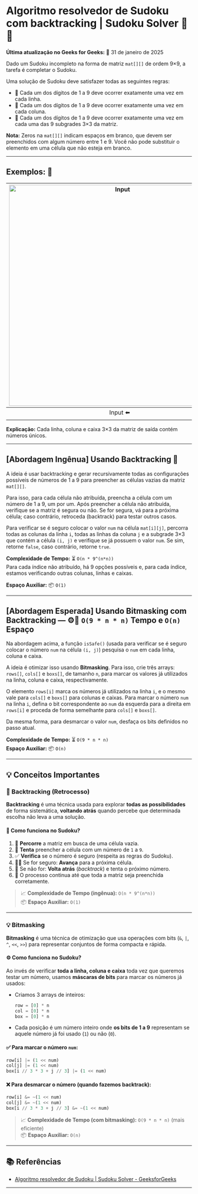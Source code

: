 # Algoritmo resolvedor de Sudoku com backtracking | Sudoku Solver 🧩✨

**Última atualização no Geeks for Geeks:** 📅 31 de janeiro de 2025

Dado um Sudoku incompleto na forma de matriz `mat[][]` de ordem 9×9, a tarefa é completar o Sudoku.

Uma solução de Sudoku deve satisfazer todas as seguintes regras:

- 🔢 Cada um dos dígitos de 1 a 9 deve ocorrer exatamente uma vez em cada linha.
- 🔢 Cada um dos dígitos de 1 a 9 deve ocorrer exatamente uma vez em cada coluna.
- 🔲 Cada um dos dígitos de 1 a 9 deve ocorrer exatamente uma vez em cada uma das 9 subgrades 3×3 da matriz.

**Nota:** Zeros na `mat[][]` indicam espaços em branco, que devem ser preenchidos com algum número entre 1 e 9. Você não pode substituir o elemento em uma célula que não esteja em branco.

---

## Exemplos: 📝

| <img src="https://joaopauloaramuni.github.io/python-imgs/Sudoku_Solver/imgs/Suduko-example-question.png" alt="Input" width="600"/> | <img src="https://joaopauloaramuni.github.io/python-imgs/Sudoku_Solver/imgs/Suduko-example-answer.png" alt="Output" width="600"/> |
|:--------:|:--------:|
| Input ⬅️ | Output ➡️ | 

**Explicação:** Cada linha, coluna e caixa 3×3 da matriz de saída contém números únicos.

---

## [Abordagem Ingênua] Usando Backtracking 🔁

A ideia é usar backtracking e gerar recursivamente todas as configurações possíveis de números de 1 a 9 para preencher as células vazias da matriz `mat[][]`.

Para isso, para cada célula não atribuída, preencha a célula com um número de 1 a 9, um por um. Após preencher a célula não atribuída, verifique se a matriz é segura ou não. Se for segura, vá para a próxima célula; caso contrário, retroceda (backtrack) para testar outros casos.

Para verificar se é seguro colocar o valor `num` na célula `mat[i][j]`, percorra todas as colunas da linha `i`, todas as linhas da coluna `j` e a subgrade 3×3 que contém a célula `(i, j)` e verifique se já possuem o valor `num`. Se sim, retorne `false`, caso contrário, retorne `true`.

**Complexidade de Tempo:** ⏳ `O(n * 9^(n*n))`  
Para cada índice não atribuído, há 9 opções possíveis e, para cada índice, estamos verificando outras colunas, linhas e caixas.

**Espaço Auxiliar:** 📦 `O(1)`

---

## [Abordagem Esperada] Usando Bitmasking com Backtracking — ⚙️🔁 `O(9 * n * n)` Tempo e `O(n)` Espaço

Na abordagem acima, a função `isSafe()` (usada para verificar se é seguro colocar o número `num` na célula `(i, j)`) pesquisa o `num` em cada linha, coluna e caixa.

A ideia é otimizar isso usando **Bitmasking**. Para isso, crie três arrays: `rows[]`, `cols[]` e `boxs[]`, de tamanho `n`, para marcar os valores já utilizados na linha, coluna e caixa, respectivamente.

O elemento `rows[i]` marca os números já utilizados na linha `i`, e o mesmo vale para `cols[]` e `boxs[]` para colunas e caixas. Para marcar o número `num` na linha `i`, defina o bit correspondente ao `num` da esquerda para a direita em `rows[i]` e proceda de forma semelhante para `cols[]` e `boxs[]`.

Da mesma forma, para desmarcar o valor `num`, desfaça os bits definidos no passo atual.

**Complexidade de Tempo:** ⏳ `O(9 * n * n)`  
**Espaço Auxiliar:** 📦 `O(n)`

---

## 💡 Conceitos Importantes

### 🔁 Backtracking (Retrocesso)

**Backtracking** é uma técnica usada para explorar **todas as possibilidades** de forma sistemática, **voltando atrás** quando percebe que determinada escolha não leva a uma solução.

#### 🧠 Como funciona no Sudoku?

1. 🔎 **Percorre** a matriz em busca de uma célula vazia.  
2. 🔢 **Tenta** preencher a célula com um número de `1` a `9`.  
3. ✅ **Verifica** se o número é seguro (respeita as regras do Sudoku).  
4. 🚶‍♂️ Se for seguro: **Avança** para a próxima célula.  
5. 🔄 Se não for: **Volta atrás** (*backtrack*) e tenta o próximo número.  
6. 🔄 O processo continua até que toda a matriz seja preenchida corretamente.

> 📈 **Complexidade de Tempo (ingênua):** `O(n * 9^(n*n))`  
> 📦 **Espaço Auxiliar:** `O(1)`

---

### 💡 Bitmasking

**Bitmasking** é uma técnica de otimização que usa operações com bits (`&`, `|`, `^`, `<<`, `>>`) para representar conjuntos de forma compacta e rápida.

#### ⚙️ Como funciona no Sudoku?

Ao invés de verificar **toda a linha, coluna e caixa** toda vez que queremos testar um número, usamos **máscaras de bits** para marcar os números já usados:

- Criamos 3 arrays de inteiros:
  ```python
  row = [0] * n
  col = [0] * n
  box = [0] * n
  ```

- Cada posição é um número inteiro onde **os bits de 1 a 9** representam se aquele número já foi usado (`1`) ou não (`0`).

#### ✅ Para marcar o número `num`:

```python
row[i] |= (1 << num)
col[j] |= (1 << num)
box[i // 3 * 3 + j // 3] |= (1 << num)
```

#### ❌ Para desmarcar o número (quando fazemos backtrack):

```python
row[i] &= ~(1 << num)
col[j] &= ~(1 << num)
box[i // 3 * 3 + j // 3] &= ~(1 << num)
```

> 📈 **Complexidade de Tempo (com bitmasking):** `O(9 * n * n)` (mais eficiente)  
> 📦 **Espaço Auxiliar:** `O(n)`  

---

## 📚 Referências

- [Algoritmo resolvedor de Sudoku | Sudoku Solver - GeeksforGeeks](https://www.geeksforgeeks.org/dsa/sudoku-backtracking-7/)

---
